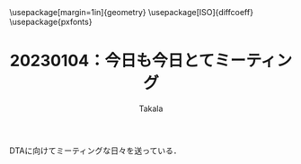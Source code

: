 ﻿---
title: 20230104：今日も今日とてミーティング
yesterday: 20230103
tomorrow: 20230105
days: 104
author: Takala
header-includes:
  - \usepackage[margin=1in]{geometry}
  - \usepackage[ISO]{diffcoeff}
  - \usepackage{pxfonts}
---


DTAに向けてミーティングな日々を送っている．